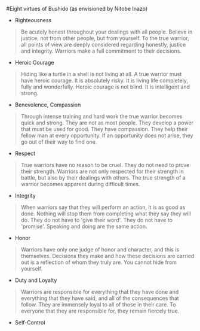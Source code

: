 #Eight virtues of Bushido (as envisioned by Nitobe Inazo)
 - Righteousness 

> Be acutely honest throughout your dealings with all people. Believe in justice, not from other people, but from yourself. To the true warrior, all points of view are deeply considered regarding honestly, justice and integrity. Warriors make a full commitment to their decisions.

- Heroic Courage 

> Hiding like a turtle in a shell is not living at all. A true warrior must have heroic courage. It is absolutely risky. It is living life completely, fully and wonderfully. Heroic courage is not blind. It is intelligent and strong.

- Benevolence, Compassion 

> Through intense training and hard work the true warrior becomes quick and strong. They are not as most people. They develop a power that must be used for good. They have compassion. They help their fellow man at every opportunity. If an opportunity does not arise, they go out of their way to find one.

- Respect 

> True warriors have no reason to be cruel. They do not need to prove their strength. Warriors are not only respected for their strength in battle, but also by their dealings with others. The true strength of a warrior becomes apparent during difficult times.

- Integrity 

> When warriors say that they will perform an action, it is as good as done. Nothing will stop them from completing what they say they will do. They do not have to 'give their word'. They do not have to 'promise'. Speaking and doing are the same action.

- Honor 

> Warriors have only one judge of honor and character, and this is themselves. Decisions they make and how these decisions are carried out is a reflection of whom they truly are. You cannot hide from yourself.

- Duty and Loyalty 

> Warriors are responsible for everything that they have done and everything that they have said, and all of the consequences that follow. They are immensely loyal to all of those in their care. To everyone that they are responsible for, they remain fiercely true.

- Self-Control 

> 
